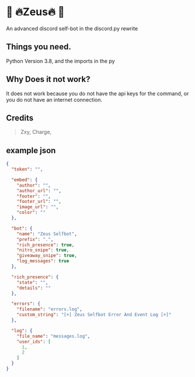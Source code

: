 # 📣 🔥Zeus🔥 📣
An advanced discord self-bot in the discord.py rewrite

## Things you need.

Python Version 3.8, and the imports in the py

## Why Does it not work?
It does not work because you do not have the api keys for the command, or you do not have an internet connection.

## Credits
> Zxy,
> Charge,


## example json
```json
{
  "token": "",

  "embed": {
    "author": "",
    "author_url": "",
    "footer": "",
    "footer_url": "",
    "image_url": "",
    "color": ""
  },

  "bot": {
    "name": "Zeus Selfbot",
    "prefix": ".",
    "rich_presence": true,
    "nitro_snipe": true,
    "giveaway_snipe": true,
    "log_messages": true
  },

  "rich_presence": {
    "state": "",
    "details": ""
  },

  "errors": {
    "filename": "errors.log",
    "custom_string": "[+] Zeus Selfbot Error And Event Log [+]"
  },

  "log": {
    "file_name": "messages.log",
    "user_ids": [
      1,
      2
    ]
  }
}
```